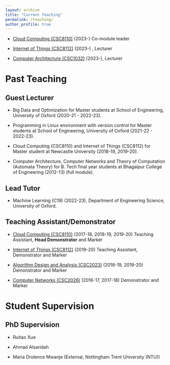 ```yaml
---
layout: archive
title: "Current Teaching"
permalink: /teaching/
author_profile: true
---
```

* [Cloud Computing (CSC8110)](https://www.ncl.ac.uk/module-catalogue/module.php?code=CSC8110) (2023-) Co-module leader

* [Internet of Things (CSC8112)](https://www.ncl.ac.uk/module-catalogue/module.php?code=CSC8112) (2023-) , Lecturer

* [Computer Architecture (CSC1032)](https://www.ncl.ac.uk/mobility/newcastle/study-abroad/CSC1032) (2023-), Lecturer


Past Teaching
======
Guest Lecturer
------

* Big Data and Optimization for Master students at School of Engineering, University of Oxford (2020-21 - 2022-23).

* Programming in Linux environment with version control for Master students at School of Engineering, University of Oxford (2021-22 - 2022-23).

* Cloud Computing (CSC8110) and Internet of Things (CSC8112) for Master student at Newcastle University (2018-19, 2019-20). 

* Computer Architecture, Computer Networks and Theory of Computation (Automata Theory) for B. Tech final year students at Bhagalpur College of Engineering (2012-13) (full module).


Lead Tutor
------
<!-- ====== -->
* Machine Learning (C19) (2022-23), Department of Engineering Science, University of Oxford.



Teaching Assistant/Demonstrator
------
<!-- ====== -->
* [Cloud Computing (CSC8110)](https://www.ncl.ac.uk/module-catalogue/module.php?code=CSC8110) (2017-18, 2018-19, 2019-20)
Teaching Assistant, <b>Head Demonstrator</b> and Marker

* [Internet of Things (CSC8112)](https://www.ncl.ac.uk/module-catalogue/module.php?code=CSC8112) (2019-20)
Teaching Assistant, Demonstrator and Marker

* [Algorithm Design and Analysis (CSC2023)](https://www.ncl.ac.uk/module-catalogue/module.php?code=CSC2023) (2018-19, 2019-20)
Demonstrator and Marker

* [Computer Networks (CSC2026)](https://www.ncl.ac.uk/module-catalogue/module.php?code=CSC2026) (2016-17, 2017-18)
Demonstrator and Marker


Student Supervision
======

PhD Supervision
------
* Ruitao Xue

* Ahmad Alsaridah

* Maria Drolence Mwanje (External, Nottingham Trent University (NTU))

<!-- Masters Student Supervision (Newcastle University)
------
 ====== 
* Ronil Rodrigues:

* Mehul Sankhe:

* Tianpu Li:

* Vidadi Nasibov:

* Praytush Joshi:

* Anushri V.K.:

* Amy Xiao

* Jiahan Zhang: Thesis title - Benchmarking the power consumption of Mobile device for ML-based IoT application, 2019-2020 

* Xianghua Huang: Thesis title - IoT-edge simulation modelling, 2017-2018 

* Michael Nee: Thesis title - Holistic benchmarking for containerised web-applications, 2017-2018

* John Kommasandra: Thesis title - Real Trace-Based IoT Simulation, 2018-2019 --> 




